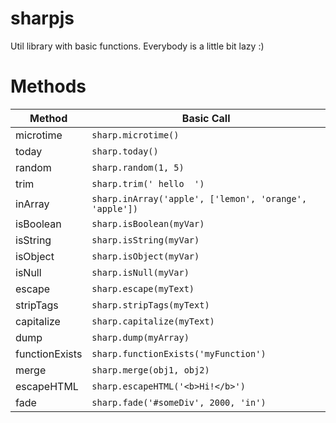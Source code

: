 # sharpjs
Util library with basic functions. Everybody is a little bit lazy :)

# Methods

|Method|Basic Call|
| --- | --- |
|microtime| `sharp.microtime()` |
|today| `sharp.today()` |
|random| `sharp.random(1, 5)` |
|trim| `sharp.trim(' hello  ')` |
|inArray| `sharp.inArray('apple', ['lemon', 'orange', 'apple'])` |
|isBoolean| `sharp.isBoolean(myVar)` |
|isString| `sharp.isString(myVar)` |
|isObject| `sharp.isObject(myVar)` |
|isNull| `sharp.isNull(myVar)` |
|escape| `sharp.escape(myText)` |
|stripTags| `sharp.stripTags(myText)` |
|capitalize| `sharp.capitalize(myText)` |
|dump| `sharp.dump(myArray)` |
|functionExists| `sharp.functionExists('myFunction')` |
|merge| `sharp.merge(obj1, obj2)` |
|escapeHTML| `sharp.escapeHTML('<b>Hi!</b>')` |
|fade| `sharp.fade('#someDiv', 2000, 'in')` |
